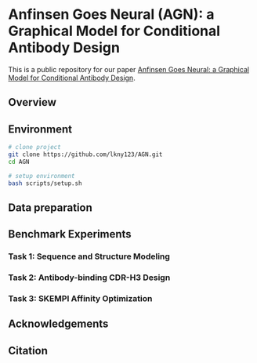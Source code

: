 # Anfinsen Goes Neural (AGN): a Graphical Model for Conditional Antibody Design

This is a public repository for our paper [Anfinsen Goes Neural: a Graphical Model for Conditional Antibody Design](). 

## Overview

## Environment

```bash
# clone project
git clone https://github.com/lkny123/AGN.git
cd AGN

# setup environment
bash scripts/setup.sh
```

## Data preparation

## Benchmark Experiments

### Task 1: Sequence and Structure Modeling

### Task 2: Antibody-binding CDR-H3 Design

### Task 3: SKEMPI Affinity Optimization 

## Acknowledgements

## Citation
